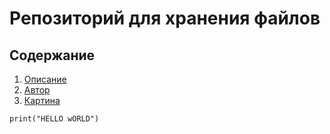 # Репозиторий для хранения файлов 
## Содержание
1. [Описание](#описание)
2. [Автор](#автор)
3. [Картина](#картинка)
```phyton
print("HELLO wORLD")
```
